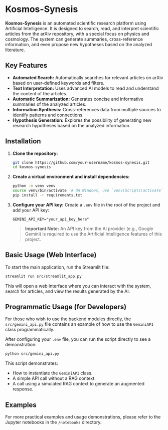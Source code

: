 # Kosmos-Synesis

**Kosmos-Synesis** is an automated scientific research platform using Artificial Intelligence. It is designed to search, read, and interpret scientific articles from the arXiv repository, with a special focus on physics and cosmology. The system can generate summaries, cross-reference information, and even propose new hypotheses based on the analyzed literature.

## Key Features

*   **Automated Search:** Automatically searches for relevant articles on arXiv based on user-defined keywords and filters.
*   **Text Interpretation:** Uses advanced AI models to read and understand the content of the articles.
*   **Automatic Summarization:** Generates concise and informative summaries of the analyzed articles.
*   **Information Synthesis:** Cross-references data from multiple sources to identify patterns and connections.
*   **Hypothesis Generation:** Explores the possibility of generating new research hypotheses based on the analyzed information.

## Installation

1.  **Clone the repository:**
    ```bash
    git clone https://github.com/your-username/kosmos-synesis.git
    cd kosmos-synesis
    ```

2.  **Create a virtual environment and install dependencies:**
    ```bash
    python -m venv venv
    source venv/bin/activate  # On Windows, use `venv\Scripts\activate`
    pip install -r requirements.txt
    ```

3.  **Configure your API key:**
    Create a `.env` file in the root of the project and add your API key:
    ```
    GEMINI_API_KEY="your_api_key_here"
    ```

    > **Important Note:** An API key from the AI provider (e.g., Google Gemini) is required to use the Artificial Intelligence features of this project.

## Basic Usage (Web Interface)

To start the main application, run the Streamlit file:

```bash
streamlit run src/streamlit_app.py
```

This will open a web interface where you can interact with the system, search for articles, and view the results generated by the AI.

## Programmatic Usage (for Developers)

For those who wish to use the backend modules directly, the `src/gemini_api.py` file contains an example of how to use the `GeminiAPI` class programmatically.

After configuring your `.env` file, you can run the script directly to see a demonstration:

```bash
python src/gemini_api.py
```

This script demonstrates:
*   How to instantiate the `GeminiAPI` class.
*   A simple API call without a RAG context.
*   A call using a simulated RAG context to generate an augmented response.

## Examples

For more practical examples and usage demonstrations, please refer to the Jupyter notebooks in the `/notebooks` directory.
